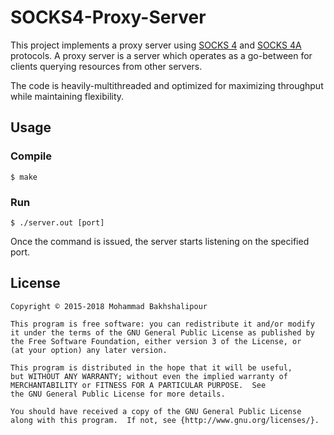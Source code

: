 # SOCKS4-Proxy-Server

This project implements a proxy server using [SOCKS 4](https://en.wikipedia.org/wiki/SOCKS#SOCKS4) and [SOCKS 4A](https://en.wikipedia.org/wiki/SOCKS#SOCKS4a) protocols. A proxy server is a server which operates as a go-between for clients querying resources from other servers. 

The code is heavily-multithreaded and optimized for maximizing throughput while maintaining flexibility. 

## Usage

### Compile 

    $ make

### Run 
    $ ./server.out [port]
Once the command is issued, the server starts listening on the specified port. 

## License
    Copyright © 2015-2018 Mohammad Bakhshalipour

    This program is free software: you can redistribute it and/or modify
    it under the terms of the GNU General Public License as published by
    the Free Software Foundation, either version 3 of the License, or
    (at your option) any later version.

    This program is distributed in the hope that it will be useful,
    but WITHOUT ANY WARRANTY; without even the implied warranty of
    MERCHANTABILITY or FITNESS FOR A PARTICULAR PURPOSE.  See
    the GNU General Public License for more details.

    You should have received a copy of the GNU General Public License
    along with this program.  If not, see {http://www.gnu.org/licenses/}.
    
